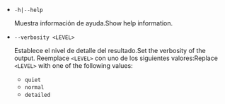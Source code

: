 * `-h|--help`

  <span data-ttu-id="0df02-101">Muestra información de ayuda.</span><span class="sxs-lookup"><span data-stu-id="0df02-101">Show help information.</span></span>

* `--verbosity <LEVEL>`

  <span data-ttu-id="0df02-102">Establece el nivel de detalle del resultado.</span><span class="sxs-lookup"><span data-stu-id="0df02-102">Set the verbosity of the output.</span></span> <span data-ttu-id="0df02-103">Reemplace `<LEVEL>` con uno de los siguientes valores:</span><span class="sxs-lookup"><span data-stu-id="0df02-103">Replace `<LEVEL>` with one of the following values:</span></span>
  
  * `quiet`
  * `normal`
  * `detailed`